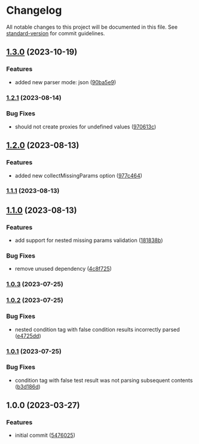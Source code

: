 # Changelog

All notable changes to this project will be documented in this file. See [standard-version](https://github.com/conventional-changelog/standard-version) for commit guidelines.

## [1.3.0](https://github.com/marcospont/js-template-parser/compare/v1.2.1...v1.3.0) (2023-10-19)


### Features

* added new parser mode: json ([90ba5e9](https://github.com/marcospont/js-template-parser/commit/90ba5e93645a9dddd99491163e63c7af4da28af0))

### [1.2.1](https://github.com/marcospont/js-template-parser/compare/v1.2.0...v1.2.1) (2023-08-14)


### Bug Fixes

* should not create proxies for undefined values ([970613c](https://github.com/marcospont/js-template-parser/commit/970613c5ec9df9f73cb6926e914ce1807b4747a6))

## [1.2.0](https://github.com/marcospont/js-template-parser/compare/v1.1.1...v1.2.0) (2023-08-13)


### Features

* added new collectMissingParams option ([977c464](https://github.com/marcospont/js-template-parser/commit/977c464ade642fe4e8c9cc42369cf175f6153b62))

### [1.1.1](https://github.com/marcospont/js-template-parser/compare/v1.1.0...v1.1.1) (2023-08-13)

## [1.1.0](https://github.com/marcospont/js-template-parser/compare/v1.0.3...v1.1.0) (2023-08-13)


### Features

* add support for nested missing params validation ([181838b](https://github.com/marcospont/js-template-parser/commit/181838b23bcf01ca72d8e36e1b19fca5a3aa3d85))


### Bug Fixes

* remove unused dependency ([4c8f725](https://github.com/marcospont/js-template-parser/commit/4c8f725f770adc8adcaf7dbb0958adbd29216ad0))

### [1.0.3](https://github.com/marcospont/js-template-parser/compare/v1.0.2...v1.0.3) (2023-07-25)

### [1.0.2](https://github.com/marcospont/js-template-parser/compare/v1.0.1...v1.0.2) (2023-07-25)


### Bug Fixes

* nested condition tag with false condition results incorrectly parsed ([e4725dd](https://github.com/marcospont/js-template-parser/commit/e4725dd2ee90343111aa1f01df3780fb1e933ae5))

### [1.0.1](https://github.com/marcospont/js-template-parser/compare/v1.0.0...v1.0.1) (2023-07-25)


### Bug Fixes

* condition tag with false test result was not parsing subsequent contents ([b3d186d](https://github.com/marcospont/js-template-parser/commit/b3d186d25e738f828a7421a56f1b19e3e74eb6fd))

## 1.0.0 (2023-03-27)


### Features

* initial commit ([5476025](https://github.com/marcospont/js-template-parser/commit/5476025f2a8374dfeef99bf6f4ba02717549d298))

